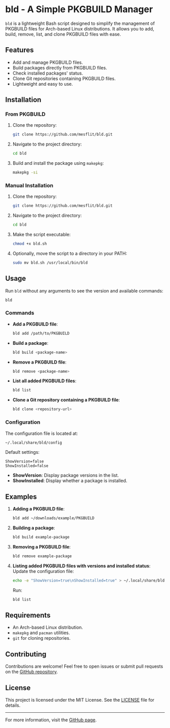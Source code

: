 # bld - A Simple PKGBUILD Manager

`bld` is a lightweight Bash script designed to simplify the management of PKGBUILD files for Arch-based Linux distributions. It allows you to add, build, remove, list, and clone PKGBUILD files with ease.

## Features

- Add and manage PKGBUILD files.
- Build packages directly from PKGBUILD files.
- Check installed packages' status.
- Clone Git repositories containing PKGBUILD files.
- Lightweight and easy to use.

## Installation

### From PKGBUILD

1. Clone the repository:
   ```bash
   git clone https://github.com/mesflit/bld.git
   ```

2. Navigate to the project directory:
   ```bash
   cd bld
   ```

3. Build and install the package using `makepkg`:
   ```bash
   makepkg -si
   ```

### Manual Installation

1. Clone the repository:
   ```bash
   git clone https://github.com/mesflit/bld.git
   ```

2. Navigate to the project directory:
   ```bash
   cd bld
   ```

3. Make the script executable:
   ```bash
   chmod +x bld.sh
   ```

4. Optionally, move the script to a directory in your PATH:
   ```bash
   sudo mv bld.sh /usr/local/bin/bld
   ```

## Usage

Run `bld` without any arguments to see the version and available commands:
```bash
bld
```

### Commands

- **Add a PKGBUILD file**:
  ```bash
  bld add /path/to/PKGBUILD
  ```

- **Build a package**:
  ```bash
  bld build <package-name>
  ```

- **Remove a PKGBUILD file**:
  ```bash
  bld remove <package-name>
  ```

- **List all added PKGBUILD files**:
  ```bash
  bld list
  ```

- **Clone a Git repository containing a PKGBUILD file**:
  ```bash
  bld clone <repository-url>
  ```

### Configuration
The configuration file is located at:
```bash
~/.local/share/bld/config
```

Default settings:
```
ShowVersion=false
ShowInstalled=false
```

- **ShowVersion**: Display package versions in the list.
- **ShowInstalled**: Display whether a package is installed.

## Examples

1. **Adding a PKGBUILD file**:
   ```bash
   bld add ~/downloads/example/PKGBUILD
   ```

2. **Building a package**:
   ```bash
   bld build example-package
   ```

3. **Removing a PKGBUILD file**:
   ```bash
   bld remove example-package
   ```

4. **Listing added PKGBUILD files with versions and installed status**:
   Update the configuration file:
   ```bash
   echo -e "ShowVersion=true\nShowInstalled=true" > ~/.local/share/bld/config
   ```
   Run:
   ```bash
   bld list
   ```

## Requirements
- An Arch-based Linux distribution.
- `makepkg` and `pacman` utilities.
- `git` for cloning repositories.

## Contributing
Contributions are welcome! Feel free to open issues or submit pull requests on the [GitHub repository](https://github.com/mesflit/bld).

## License
This project is licensed under the MIT License. See the [LICENSE](LICENSE) file for details.

---

For more information, visit the [GitHub page](https://github.com/mesflit/bld).
